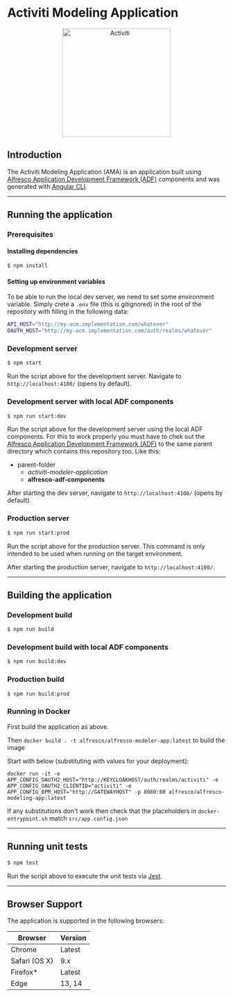 # Activiti Modeling Application

<p align="center">
    <img title="Activiti" width="250px" src="activiti.png" alt="Activiti">
</p>

## Introduction

The Activiti Modeling Application (AMA) is an application built using
[Alfresco Application Development Framework (ADF)](https://github.com/Alfresco/alfresco-ng2-components) components and was generated with [Angular CLI](https://github.com/angular/angular-cli).

---

## Running the application

### Prerequisites

#### Installing dependencies

```bash
$ npm install
```

#### Setting up environment variables

To be able to run the local dev server, we need to set some environment variable. Simply crete a `.env` file (this is gitignored) in the root of the repository with filling in the following data:

```bash
API_HOST="http://my-acm.implementation.com/whatever"
OAUTH_HOST="http://my-acm.implementation.com/auth/realms/whatever"
```

### Development server

```bash
$ npm start
```

Run the script above for the development server. Navigate to `http://localhost:4100/` (opens by default).

### Development server with local ADF components

```bash
$ npm run start:dev
```

Run the script above for the development server using the local ADF components. For this to work properly you must have to chek out the [Alfresco Application Development Framework (ADF)](https://github.com/Alfresco/alfresco-ng2-components) to the same parent directory which contains this repository too. Like this:

-   parent-folder
    -   *activiti-modeler-application*
    -   **alfresco-adf-components**

After starting the dev server, navigate to `http://localhost:4100/` (opens by default).

### Production server

```bash
$ npm run start:prod
```

Run the script above for the production server. This command is only intended to be used when running on the target environment.

After starting the production server, navigate to `http://localhost:4100/`.

---

## Building the application

### Development build

```bash
$ npm run build
```

### Development build with local ADF components

```bash
$ npm run build:dev
```

### Production build

```bash
$ npm run build:prod
```

### Running in Docker

First build the application as above.

Then `docker build . -t alfresco/alfresco-modeler-app:latest` to build the image

Start with below (substituting with values for your deployment):

`docker run -it -e APP_CONFIG_OAUTH2_HOST="http://KEYCLOAKHOST/auth/realms/activiti" -e APP_CONFIG_OAUTH2_CLIENTID="activiti" -e APP_CONFIG_BPM_HOST="http://GATEWAYHOST" -p 8080:80 alfresco/alfresco-modeling-app:latest`

If any substitutions don't work then check that the placeholders in `docker-entrypoint.sh` match `src/app.config.json`

---

## Running unit tests

```bash
$ npm test
```

Run the script above to execute the unit tests via [Jest](https://jestjs.io/).

---

## Browser Support

The application is supported in the following browsers:

| **Browser**   | **Version** |
| ------------- | ----------- |
| Chrome        | Latest      |
| Safari (OS X) | 9.x         |
| Firefox\*     | Latest      |
| Edge          | 13, 14      |
